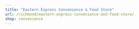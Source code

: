 ```yaml
---
title: "Eastern Express Convenience & Food Store"
url: /richmond/eastern-express-convenience-and-food-store/
shop: convenience
---
```

